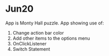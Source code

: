 # Jun20
App is Monty Hall puzzle. App showing use of:
1. Change action bar color
2. Add other items to the options menu
3. OnClickListener
4. Switch Statement
